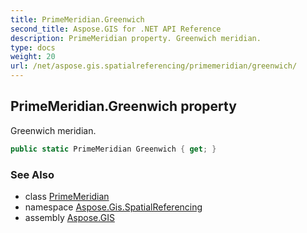 ```yaml
---
title: PrimeMeridian.Greenwich
second_title: Aspose.GIS for .NET API Reference
description: PrimeMeridian property. Greenwich meridian.
type: docs
weight: 20
url: /net/aspose.gis.spatialreferencing/primemeridian/greenwich/
---
```

## PrimeMeridian.Greenwich property

Greenwich meridian.

```csharp
public static PrimeMeridian Greenwich { get; }
```

### See Also

* class [PrimeMeridian](../)
* namespace [Aspose.Gis.SpatialReferencing](../../primemeridian/)
* assembly [Aspose.GIS](../../../)


